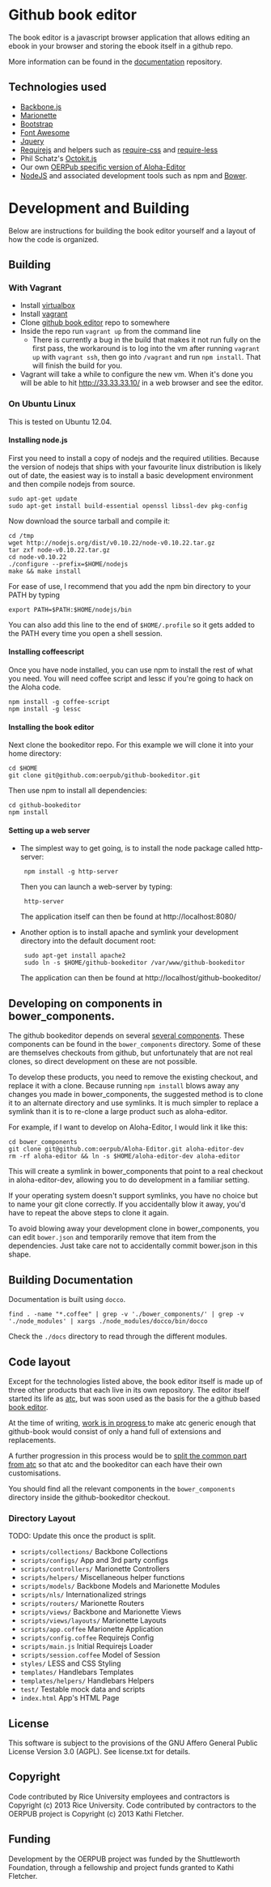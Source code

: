 # Github book editor

The book editor is a javascript browser application that allows editing an
ebook in your browser and storing the ebook itself in a github repo.

More information can be found in the
[documentation](https://github.com/oerpub/documentation/) repository.

## Technologies used
* [Backbone.js](http://backbonejs.org/)
* [Marionette](http://marionettejs.com/)
* [Bootstrap](http://getbootstrap.com/)
* [Font Awesome](http://fontawesome.io/)
* [Jquery](http://www.jquery.com/)
* [Requirejs](http://requirejs.org/) and helpers such as
  [require-css](https://github.com/guybedford/require-css) and
  [require-less](https://github.com/guybedford/require-less)
* Phil Schatz's [Octokit.js](https://github.com/philschatz/octokit.js/)
* Our own [OERPub specific version of Aloha-Editor](https://github.com/oerpub/Aloha-Editor/)
* [NodeJS](http://nodejs.org/) and associated development tools such as npm
  and [Bower](https://github.com/bower/bower).

# Development and Building

Below are instructions for building the book editor yourself and a layout
of how the code is organized.

## Building

### With Vagrant
* Install [virtualbox](https://www.virtualbox.org/wiki/Downloads)
* Install [vagrant](http://downloads.vagrantup.com/)
* Clone [github book editor](https://github.com/oerpub/github-bookeditor) repo to somewhere
* Inside the repo run `vagrant up` from the command line
  * There is currently a bug in the build that makes it not run fully on the
    first pass, the workaround is to log into the vm after running `vagrant up`
    with `vagrant ssh`, then go into `/vagrant` and run `npm install`. That
    will finish the build for you.
* Vagrant will take a while to configure the new vm. When it's done you will be
  able to hit http://33.33.33.10/ in a web browser and see the editor.

### On Ubuntu Linux

This is tested on Ubuntu 12.04.

#### Installing node.js

First you need to install a copy of nodejs and the required utilities. Because
the version of nodejs that ships with your favourite linux distribution is
likely out of date, the easiest way is to install a basic development
environment and then compile nodejs from source.
    
    sudo apt-get update
    sudo apt-get install build-essential openssl libssl-dev pkg-config
    
Now download the source tarball and compile it:
    
    cd /tmp
    wget http://nodejs.org/dist/v0.10.22/node-v0.10.22.tar.gz
    tar zxf node-v0.10.22.tar.gz
    cd node-v0.10.22
    ./configure --prefix=$HOME/nodejs
    make && make install

For ease of use, I recommend that you add the npm bin directory to your PATH by
typing

    export PATH=$PATH:$HOME/nodejs/bin

You can also add this line to the end of `$HOME/.profile` so it gets added to
the PATH every time you open a shell session.

#### Installing coffeescript

Once you have node installed, you can use npm to install the rest of what you
need. You will need coffee script and lessc if you're going to hack on the
Aloha code.

    npm install -g coffee-script
    npm install -g lessc

#### Installing the book editor

Next clone the bookeditor repo. For this example we will clone it into your
home directory:

    cd $HOME
    git clone git@github.com:oerpub/github-bookeditor.git

Then use npm to install all dependencies:

    cd github-bookeditor
    npm install

#### Setting up a web server

* The simplest way to get going, is to install the node package called
   http-server:

       npm install -g http-server

   Then you can launch a web-server by typing:

       http-server

   The application itself can then be found at http://localhost:8080/


* Another option is to install apache and symlink your development directory
   into the default document root:

       sudo apt-get install apache2
       sudo ln -s $HOME/github-bookeditor /var/www/github-bookeditor

   The application can then be found at http://localhost/github-bookeditor/

## Developing on components in bower\_components.

The github bookeditor depends on several [several components](
https://github.com/oerpub/documentation/blob/gh-pages/README.md).
These components can be found in the `bower_components` directory. Some of
these are themselves checkouts from github, but unfortunately that are not
real clones, so direct development on these are not possible.

To develop these products, you need to remove the existing checkout, and
replace it with a clone. Because running `npm install` blows away any
changes you made in bower\_components, the suggested method is to clone it to
an alternate directory and use symlinks. It is much simpler to replace a
symlink than it is to re-clone a large product such as aloha-editor.

For example, if I want to develop on Aloha-Editor, I would link it
like this:

    cd bower_components
    git clone git@github.com:oerpub/Aloha-Editor.git aloha-editor-dev
    rm -rf aloha-editor && ln -s $HOME/aloha-editor-dev aloha-editor

This will create a symlink in bower\_components that point to a real checkout
in aloha-editor-dev, allowing you to do development in a familiar setting.

If your operating system doesn't support symlinks, you have no choice but to
name your git clone correctly. If you accidentally blow it away, you'd have to
repeat the above steps to clone it again.

To avoid blowing away your development clone in bower\_components, you can
edit `bower.json` and temporarily remove that item from the dependencies. Just
take care not to accidentally commit bower.json in this shape.

## Building Documentation

Documentation is built using `docco`.

    find . -name "*.coffee" | grep -v './bower_components/' | grep -v './node_modules' | xargs ./node_modules/docco/bin/docco

Check the `./docs` directory to read through the different modules.

## Code layout

Except for the technologies listed above, the book editor itself is made up
of three other products that each live in its own repository. The editor itself
started its life as [atc](https://github.com/Connexions/atc/), but was soon
used as the basis for the a github based [book editor](
https://github.com/oerpub/github-bookeditor/).

At the time of writing, [work is in progress
](https://github.com/oerpub/github-bookeditor/pull/115) to make atc
generic enough that github-book would consist of only a hand full of extensions
and replacements.

A further progression in this process would be to [split the common part from
atc](https://github.com/oerpub/github-bookeditor/pull/115#issuecomment-28458218)
so that atc and the bookeditor can each have their own customisations.

You should find all the relevant components in the `bower_components` directory
inside the github-bookeditor checkout.


### Directory Layout

TODO: Update this once the product is split.

* `scripts/collections/`   Backbone Collections
* `scripts/configs/`       App and 3rd party configs
* `scripts/controllers/`   Marionette Controllers
* `scripts/helpers/`       Miscellaneous helper functions
* `scripts/models/`        Backbone Models and Marionette Modules
* `scripts/nls/`           Internationalized strings
* `scripts/routers/`       Marionette Routers
* `scripts/views/`         Backbone and Marionette Views
* `scripts/views/layouts/` Marionette Layouts
* `scripts/app.coffee`     Marionette Application
* `scripts/config.coffee`  Requirejs Config
* `scripts/main.js`        Initial Requirejs Loader
* `scripts/session.coffee` Model of Session
* `styles/`                LESS and CSS Styling
* `templates/`             Handlebars Templates
* `templates/helpers/`     Handlebars Helpers
* `test/`                  Testable mock data and scripts
* `index.html`             App's HTML Page

License
-------

This software is subject to the provisions of the GNU Affero General Public License Version 3.0 (AGPL). See license.txt for details. 

Copyright
---------
Code contributed by Rice University employees and contractors is Copyright (c)
2013 Rice University.  Code contributed by contractors to the OERPUB project is
Copyright (c) 2013 Kathi Fletcher.

Funding
-------
Development by the OERPUB project was funded by the Shuttleworth Foundation,
through a fellowship and project funds granted to Kathi Fletcher.
